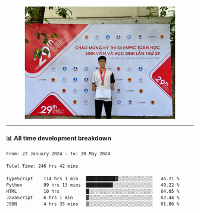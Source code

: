 <p align="center"><img src="asset/header.jpg" width="80%"/></p>

---
<!-- 
<details>
  <summary>📃 My Resume</summary>

### Education

- 📖 **Information Technology**\
📆 10/2021 - present\
📍 **Thang Long University** - Hoang Mai, Hanoi, Vietnam -->

<!-- ### Experience
- 👨‍💻 **Full Stack Web Intern**\
📆 09/2022 - 12/2023\
📍 **TECH 5S** -  Luu Huu Phuong, Phuong My Dinh I, Nam Tu Liem, Hanoi.


- 👨‍💻 **Full Stack Web Fresher**\
📆 1/2022 - 05/2023\
📍 **TECH 5S** -  Luu Huu Phuong, Phuong My Dinh I, Nam Tu Liem, Hanoi.

- 👨‍💻 **Frontend Web Fresher**\
📆 11/2023 - present\
📍 **White Neuron** -  Mau Luong, Ha Dong, Hanoi, Vietnam
</details> -->

### 📊 All time development breakdown

<!--START_SECTION:waka-->

```txt
From: 22 January 2024 - To: 20 May 2024

Total Time: 246 hrs 42 mins

TypeScript    114 hrs 1 min   ███████████▓░░░░░░░░░░░░░   46.21 %
Python        99 hrs 13 mins  ██████████░░░░░░░░░░░░░░░   40.22 %
HTML          10 hrs          █░░░░░░░░░░░░░░░░░░░░░░░░   04.05 %
JavaScript    6 hrs 1 min     ▓░░░░░░░░░░░░░░░░░░░░░░░░   02.44 %
JSON          4 hrs 35 mins   ▒░░░░░░░░░░░░░░░░░░░░░░░░   01.86 %
```

<!--END_SECTION:waka-->
